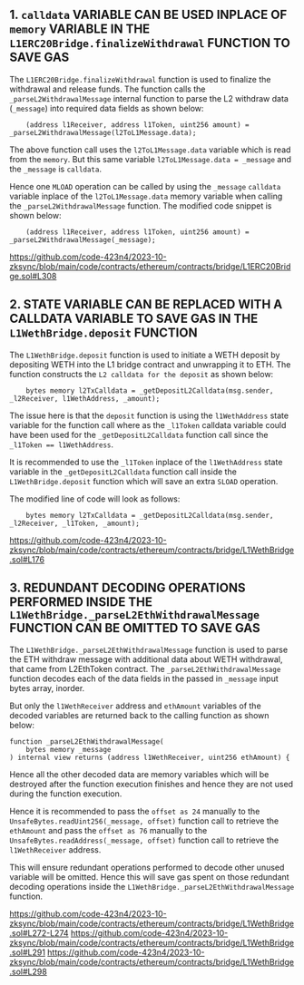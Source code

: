 ## 1. `calldata` VARIABLE CAN BE USED INPLACE OF `memory` VARIABLE IN THE `L1ERC20Bridge.finalizeWithdrawal` FUNCTION TO SAVE GAS

The `L1ERC20Bridge.finalizeWithdrawal` function is used to finalize the withdrawal and release funds. The function calls the `_parseL2WithdrawalMessage` internal function to parse the L2 withdraw data (`_message`) into required data fields as shown below:

        (address l1Receiver, address l1Token, uint256 amount) = _parseL2WithdrawalMessage(l2ToL1Message.data);

The above function call uses the `l2ToL1Message.data` variable which is read from the `memory`. But this same variable `l2ToL1Message.data = _message` and the `_message` is `calldata`.

Hence one `MLOAD` operation can be called by using the `_message` `calldata` variable inplace of the `l2ToL1Message.data` memory variable when calling the `_parseL2WithdrawalMessage` function. The modified code snippet is shown below:

        (address l1Receiver, address l1Token, uint256 amount) = _parseL2WithdrawalMessage(_message);

https://github.com/code-423n4/2023-10-zksync/blob/main/code/contracts/ethereum/contracts/bridge/L1ERC20Bridge.sol#L308

## 2. STATE VARIABLE CAN BE REPLACED WITH A CALLDATA VARIABLE TO SAVE GAS IN THE `L1WethBridge.deposit` FUNCTION

The `L1WethBridge.deposit` function is used to initiate a WETH deposit by depositing WETH into the L1 bridge contract and unwrapping it to ETH. The function constructs the `L2 calldata for the deposit` as shown below:

        bytes memory l2TxCalldata = _getDepositL2Calldata(msg.sender, _l2Receiver, l1WethAddress, _amount);

The issue here is that the `deposit` function is using the `l1WethAddress` state variable for the function call where as the `_l1Token` calldata variable could have been used for the `_getDepositL2Calldata` function call since the `_l1Token == l1WethAddress`. 

It is recommended to use the `_l1Token` inplace of the `l1WethAddress` state variable in the `_getDepositL2Calldata` function call inside the `L1WethBridge.deposit` function which will save an extra `SLOAD` operation.

The modified line of code will look as follows:

        bytes memory l2TxCalldata = _getDepositL2Calldata(msg.sender, _l2Receiver, _l1Token, _amount);

https://github.com/code-423n4/2023-10-zksync/blob/main/code/contracts/ethereum/contracts/bridge/L1WethBridge.sol#L176

## 3. REDUNDANT DECODING OPERATIONS PERFORMED INSIDE THE `L1WethBridge._parseL2EthWithdrawalMessage` FUNCTION CAN BE OMITTED TO SAVE GAS

The `L1WethBridge._parseL2EthWithdrawalMessage` function is used to parse the ETH withdraw message with additional data about WETH withdrawal, that came from L2EthToken contract. The `_parseL2EthWithdrawalMessage` function decodes each of the data fields in the passed in `_message` input bytes array, inorder. 

But only the `l1WethReceiver` address and `ethAmount` variables of the decoded variables are returned back to the calling function as shown below:

    function _parseL2EthWithdrawalMessage(
        bytes memory _message
    ) internal view returns (address l1WethReceiver, uint256 ethAmount) {

Hence all the other decoded data are memory variables which will be destroyed after the function execution finishes and hence they are not used during the function execution.

Hence it is recommended to pass the `offset as 24` manually to the `UnsafeBytes.readUint256(_message, offset)` function call to retrieve the `ethAmount` and pass the `offset as 76` manually to the `UnsafeBytes.readAddress(_message, offset)` function call to retrieve the `l1WethReceiver` address. 

This will ensure redundant operations performed to decode other unused variable will be omitted. Hence this will save gas spent on those redundant decoding operations inside the `L1WethBridge._parseL2EthWithdrawalMessage` function.

https://github.com/code-423n4/2023-10-zksync/blob/main/code/contracts/ethereum/contracts/bridge/L1WethBridge.sol#L272-L274
https://github.com/code-423n4/2023-10-zksync/blob/main/code/contracts/ethereum/contracts/bridge/L1WethBridge.sol#L291
https://github.com/code-423n4/2023-10-zksync/blob/main/code/contracts/ethereum/contracts/bridge/L1WethBridge.sol#L298